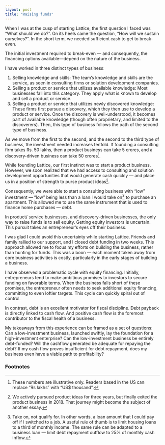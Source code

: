 ```yaml
---
layout: post
title: "Raising funds"
---
```


When I was at the cusp of starting Lattice, the first question I faced was “What should we do?”. On its heels came the question, “How will we sustain ourselves?”. In the short term, we needed sufficient cash to get to break-even.

The initial investment required to break-even — and consequently, the financing options available—depend on the nature of the business.

I have worked in three distinct types of business:
1. Selling knowledge and skills: The team’s knowledge and skills are the service, as seen in consulting firms or solution development companies.
2. Selling a product or service that utilizes available knowledge: Most businesses fall into this category. They apply what is known to develop and sell a product or service.
3. Selling a product or service that utilizes newly discovered knowledge: These firms first pursue a discovery, which they then use to develop a product or service. Once the discovery is well-understood, it becomes part of available knowledge (though often proprietary, and limited to the discoverers). Then, this type of business follows the path of the second type of business.

As we move from the first to the second, and the second to the third type of business, the investment needed increases tenfold. If founding a consulting firm takes Rs. 50 lakhs, then a product business can take 5 crores, and a discovery-driven business can take 50 crores[^1].

While founding Lattice, our first instinct was to start a product business. However, we soon realized that we had access to consulting and solution development opportunities that would generate cash quickly — and place us in a position of strength to purse product ideas[^2]. 

Consequently, we were able to start a consulting business with “low” investment — “low” being less than a loan I would take on[^3] to purchase an apartment.  This allowed me to use the same instrument that is used to finance home purchases — debt.

In product/ service businesses, and discovery-driven businesses, the only way to raise funds is to sell equity. Getting equity investors is uncertain. This pursuit takes an entrepreneur’s eyes off their business.

I was glad I could avoid this uncertainty while starting Lattice. Friends and family rallied to our support, and I closed debt funding in two weeks. This approach allowed me to focus my efforts on building the business, rather than hunting for funds. This was a boon — each moment taken away from core business activities is costly, particularly in the early stages of building a business.

I have observed a problematic cycle with equity financing. Initially, entrepreneurs tend to make ambitious promises to investors to secure funding on favorable terms. When the business falls short of these promises, the entrepreneur often needs to seek additional equity financing, committing to even loftier targets. This cycle can quickly spiral out of control.

In contrast, debt is an excellent motivator for fiscal discipline. Debt payback is directly linked to cash flow. And positive cash flow is the foremost contributor to the fiscal health of a business.

My takeaways from this experience can be framed as a set of questions:
Can a low-investment business, launched swiftly, lay the foundation for a high-investment enterprise?
Can the low-investment business be entirely debt-funded? Will the cashflow  generated be adequate for repaying the debt?
If my cash flow proves insufficient for debt repayment, does my business even have a viable path to profitability?

### Footnotes
[^1]: These numbers are illustrative only. Readers based in the US can replace “Rs lakhs” with “US$ thousand”.
[^2]: We actively pursued product ideas for three years, but finally exited the product business in 2018. That journey might become the subject of another essay.
[^3]: Take on, not qualify for. In other words, a loan amount that I could pay off if I switched to a job. A useful rule of thumb is to limit housing loans to a third of monthly income. The same rule can be adapted to a business loan — limit debt repayment outflow to 25% of monthly cash inflow.  
